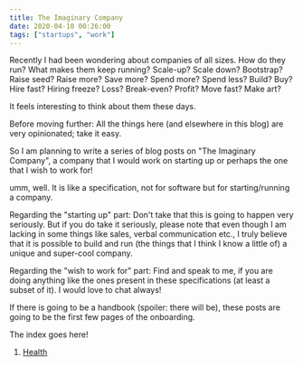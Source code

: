 ```yaml
---
title: The Imaginary Company
date: 2020-04-10 00:26:00
tags: ["startups", "work"]
---
```


Recently I had been wondering about companies of all sizes. How do they run? What makes them keep running? Scale-up? Scale down? Bootstrap? Raise seed? Raise more? Save more? Spend more? Spend less? Build? Buy? Hire fast? Hiring freeze? Loss? Break-even? Profit? Move fast? Make art?

It feels interesting to think about them these days.

Before moving further: All the things here (and elsewhere in this blog) are very opinionated; take it easy.

So I am planning to write a series of blog posts on "The Imaginary Company", a company that I would work on starting up or perhaps the one that I wish to work for!

umm, well. It is like a specification, not for software but for starting/running a company.

Regarding the "starting up" part: Don't take that this is going to happen very seriously. But if you do take it seriously, please note that even though I am lacking in some things like sales, verbal communication etc., I truly believe that it is possible to build and run (the things that I think I know a little of) a unique and super-cool company.

Regarding the "wish to work for" part: Find and speak to me, if you are doing anything like the ones present in these specifications (at least a subset of it). I would love to chat always!

If there is going to be a handbook (spoiler: there will be), these posts are going to be the first few pages of the onboarding.

The index goes here!

1. [Health](/blog/health)
